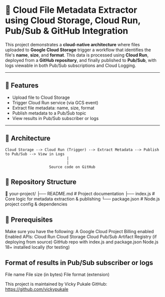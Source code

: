 # 📁 Cloud File Metadata Extractor using Cloud Storage, Cloud Run, Pub/Sub & GitHub Integration

This project demonstrates a **cloud-native architecture** where files uploaded to **Google Cloud Storage** trigger a workflow that identifies the file's **name**, **size**, and **format**. This data is processed using **Cloud Run**, deployed from a **GitHub repository**, and finally published to **Pub/Sub**, with logs viewable in both Pub/Sub subscriptions and Cloud Logging.

---

## 🚀 Features

- Upload file to Cloud Storage
- Trigger Cloud Run service (via GCS event)
- Extract file metadata: name, size, format
- Publish metadata to a Pub/Sub topic
- View results in Pub/Sub subscriber or logs

---

## 🧱 Architecture

```text
Cloud Storage --> Cloud Run (Trigger) --> Extract Metadata --> Publish to Pub/Sub --> View in Logs
                            |
                            |
                    Source code on GitHub
```

## 📂 Repository Structure

📁 your-project/
├── README.md           # Project documentation
├── index.js            # Core logic for metadata extraction & publishing
└── package.json        # Node.js project config & dependencies

## 🔧 Prerequisites
Make sure you have the following:
A Google Cloud Project
Billing enabled
Enabled APIs:
  Cloud Run
  Cloud Storage
  Cloud Pub/Sub
  Artifact Registry (if deploying from source)
GitHub repo with index.js and package.json
Node.js 18+ installed locally (for testing)

## Format of results in Pub/Sub subscriber or logs

  File name   File size (in bytes)   File format (extension)
  
This project is maintained by Vicky Pukale
GitHub: https://github.com/vickypukale
